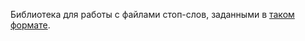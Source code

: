 Библиотека для работы с файлами стоп-слов, заданными в [таком формате](https://a.yandex-team.ru/arc/trunk/arcadia/search/wizard/data/wizard/language/stopword.lst).

